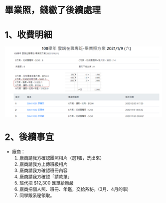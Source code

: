 # 畢業照，錢繳了後續處理

# 1、收費明細

![](12.jpg)


# 2、後續事宜

- 廠商：
  1. 廠商請我方確認團照相片（選1張，洗出來）
  2. 廠商請我方上傳班級相片
  3. 廠商請我方確認班冊內容
  4. 廠商請我方確認「請款單」
  5. 班代把 $12,300 匯單給廠嚴
  6. 廠商把個人照、班冊、年鑑，交給系秘。(3月、4月的事)
  7. 同學跟系秘領取。


